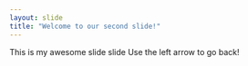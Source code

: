 ```yaml
---
layout: slide
title: "Welcome to our second slide!"
---
```

This is my awesome slide slide
Use the left arrow to go back!